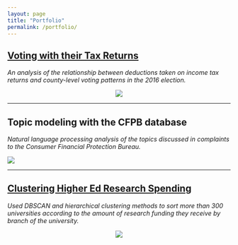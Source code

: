 ```yaml
---
layout: page
title: "Portfolio"
permalink: /portfolio/
---
```

## [Voting with their Tax Returns](../tax_votes)   
*An analysis of the relationship between deductions taken on income tax returns and county-level voting patterns in the 2016 election.*    

<p align="center">
  <img src="../images/agi_pp_vs_clinton.png"></p>

----

## Topic modeling with the CFPB database
*Natural language processing analysis of the topics discussed in complaints to the Consumer Financial Protection Bureau.*

<span align="center">
  <img src="../images/all_complaints_line.png">
</span>

---
## [Clustering Higher Ed Research Spending](http://nbviewer.jupyter.org/github/austinbrian/DSI-labs/blob/master/Higher%20Ed%20R%26D%20Analysis.ipynb)
*Used DBSCAN and hierarchical clustering methods to sort more than 300 universities according to the amount of research funding they receive by branch of the university.*    

<p align="center">
<img src="../images/psy_lifsci_clustered.png">
</p>
